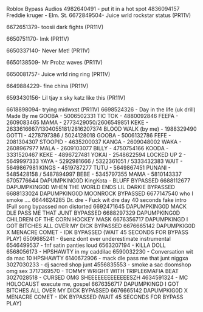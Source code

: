 Roblox Bypass Audios
4982640491 - put it in a hot spot
4836094157 Freddie kruger - Elm. St.
6672849504- Juice wrld rockstar status (PR11V)

6672651379- toosii dark fights (PR11V)

6650751170- lmk (PR11V)

6650337140- Never Met! (PR11V)

6650138509- Mr Probz waves (PR11V)

6650081757- Juice wrld ring ring (PR11V)

6649884229- fine china (PR11V)

6593430156- Lil tjay x sky katz like this (PR11V)

6618898094- trying midwxst (PR11V)
6698524326 - Day in the life (uk drill) Made By me
GOOBA - 5006502331
TIC TOK - 4880092846
FEEFA - 2609083465
MAMA - 2773429050/2606549851
KEKE - 2633616667/1304055181/2816207374
BLOOD WALK (by me) - 1988329490
GOTTI - 4278797386 / 5024128018
GOOBA - 5006132786
FEFE - 2081304307
STOOPID - 4635200037
KANGA - 2609048002
WAKA - 2608967977
MALA - 2609103077
BILLY - 4750754166
KOODA - 3331520467
KEKE - 4896727481
YOKAI - 2548622594
LOCKED UP 2 - 5649997333
YAYA - 5292981666 / 5322361051 / 5333432383
WAIT - 5649867981
KINGS - 4519787277
TUTU - 5649867451
PUNANI - 5485428158 / 5487894997
BEBE - 5345797355
MAMA - 5810143337
6705776644 DAPUMPKING0D KingKota - BLUFF BYPASSED
6688112677 DAPUMPKING0D WHEN THE WORLD ENDS LIL DARKIE BYPASSED
6688133024 DAPUMPKING0D MOONROCK BYPASSED
6677147540 who I smoke ....
6644624285 Dr. dre - Fuck wit dre day 40 seconds fake intro (Full song bypassed non distorted
6692471645 DAPUMPKING0D MACK DLE PASS ME THAT JUNT BYPASSED
6688297329 DAPUMPKING0D CHILDREN OF THE CORN HOCKEY MASK
6676356717 DAPUMPKINGD I GOT BITCHES ALL OVER MY DICK BYPASSED
6676665142 DAPUMPKIG0D X MENACRE COMET - IDK BYPASSED (WAIT 45 SECONDS FOR BYPASS PLAY)
6509685241 - 6senz dont ever underestimate instrumental
6546499537 - fnf satin panties loud
6563207194 - KILLA DOLL
6568056173 - HPSHAWTY in my caddilac
6590032230 - Conversation wit da mac 10 HPSHAWTY
6140672906 - mack dle pass me that junt niggxa
3027030233 - dj sacred shop junt
4556835553 - smoke a sac doomshop omg sex
3717369570 - TOMMY WRIGHT WITH TRIPLE6MAFIA BEAT
3027028518 - CURSED OMG SHEEEEEEEEEEEEESZH 
4634591324 - MC HOLOCAUST execute me, gospel
6676356717 DAPUMPKINGD I GOT BITCHES ALL OVER MY DICK BYPASSED
6676665142 DAPUMPKIG0D X MENACRE COMET - IDK BYPASSED (WAIT 45 SECONDS FOR BYPASS PLAY)
